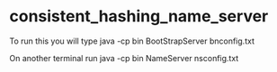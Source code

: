 # consistent_hashing_name_server
To run this you will type java -cp bin BootStrapServer bnconfig.txt

On another terminal run java -cp bin NameServer nsconfig.txt
